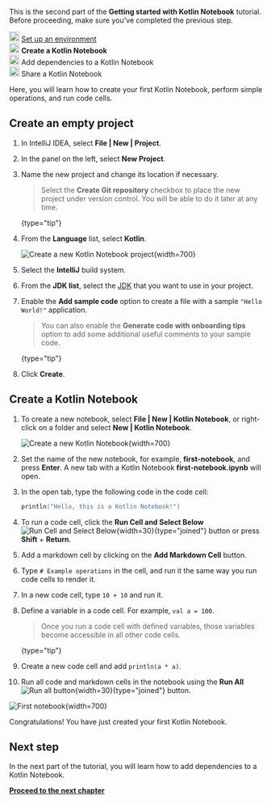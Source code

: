 [//]: # (title: Create your first Kotlin Notebook)

<tldr>
   <p>This is the second part of the <strong>Getting started with Kotlin Notebook</strong> tutorial. Before proceeding, make sure you've completed the previous step.</p>
   <p><img src="icon-1-done.svg" width="20" alt="First step"/> <a href="kotlin-notebook-set-up-env.md">Set up an environment</a><br/>
      <img src="icon-2.svg" width="20" alt="Second step"/> <strong>Create a Kotlin Notebook</strong><br/>
      <img src="icon-3-todo.svg" width="20" alt="Third step"/> Add dependencies to a Kotlin Notebook<br/>      
      <img src="icon-4-todo.svg" width="20" alt="Fourth step"/> Share a Kotlin Notebook<br/>
  </p>
</tldr>

Here, you will learn how to create your first Kotlin Notebook, perform simple operations, and run code cells. 

## Create an empty project

1. In IntelliJ IDEA, select **File | New | Project**.
2. In the panel on the left, select **New Project**. 
3. Name the new project and change its location if necessary.

   > Select the **Create Git repository** checkbox to place the new project under version control. 
   > You will be able to do it later at any time.
   > 
   {type="tip"}

4. From the **Language** list, select **Kotlin**.

   ![Create a new Kotlin Notebook project](new-notebook-project.png){width=700}

5. Select the **IntelliJ** build system.
6. From the **JDK list**, select the [JDK](https://www.oracle.com/java/technologies/downloads/) that you want to use in your project.
7. Enable the **Add sample code** option to create a file with a sample `"Hello World!"` application.

   > You can also enable the **Generate code with onboarding tips** option to add some additional useful comments to your sample code.
   > 
   {type="tip"}

8. Click **Create**.

## Create a Kotlin Notebook

1. To create a new notebook, select **File | New | Kotlin Notebook**, or right-click on a folder and select **New | Kotlin Notebook**.

   ![Create a new Kotlin Notebook](new-notebook.png){width=700}

2. Set the name of the new notebook, for example, **first-notebook**, and press **Enter**.
   A new tab with a Kotlin Notebook **first-notebook.ipynb** will open.
3. In the open tab, type the following code in the code cell:

   ```kotlin
   println("Hello, this is a Kotlin Notebook!")
   ```
4. To run a code cell, click the **Run Cell and Select Below** ![Run Cell and Select Below](run-cell-and-select-below.png){width=30}{type="joined"} button or press **Shift** + **Return**.
5. Add a markdown cell by clicking on the **Add Markdown Cell** button. 
6. Type `# Example operations` in the cell, and run it the same way you run code cells to render it.
7. In a new code cell, type `10 + 10` and run it.
8. Define a variable in a code cell. For example, `val a = 100`. 

   > Once you run a code cell with defined variables, those variables become accessible in all other code cells.
   > 
   {type="tip"}

9. Create a new code cell and add `println(a * a)`.
10. Run all code and markdown cells in the notebook using the **Run All** ![Run all button](run-all-button.png){width=30}{type="joined"} button.

![First notebook](first-notebook.png){width=700}

Congratulations! You have just created your first Kotlin Notebook.

## Next step

In the next part of the tutorial, you will learn how to add dependencies to a Kotlin Notebook.

**[Proceed to the next chapter](kotlin-notebook-add-dependencies.md)**
